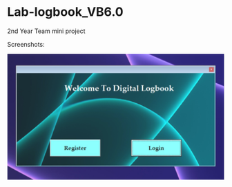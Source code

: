 # Lab-logbook_VB6.0

2nd Year Team mini project

Screenshots:

![loading](/screenShots/screenShot2.jpg)
